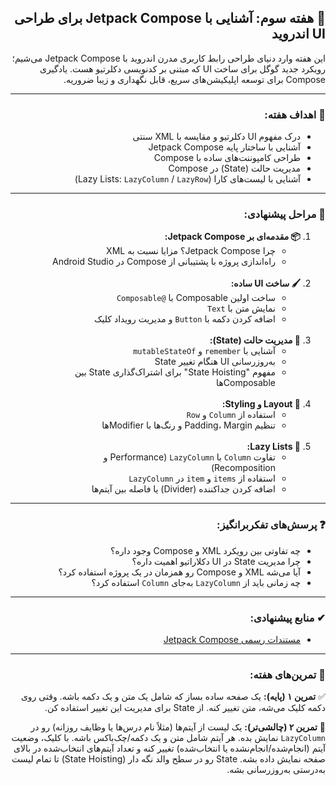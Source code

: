 <div dir="rtl" style="text-align: right;"> 
  <h2>🎨 هفته سوم: آشنایی با Jetpack Compose برای طراحی UI اندروید</h2>
  <p>
    این هفته وارد دنیای طراحی رابط کاربری مدرن اندروید با Jetpack Compose می‌شیم؛ رویکرد جدید گوگل برای ساخت UI که مبتنی بر کدنویسی دکلرتیو هست.
    یادگیری Compose برای توسعه اپلیکیشن‌های سریع، قابل نگهداری و زیبا ضروریه.
  </p>

  <hr>

  <h3>🎯 اهداف هفته:</h3>
  <ul>
    <li>درک مفهوم UI دکلرتیو و مقایسه با XML سنتی</li>
    <li>آشنایی با ساختار پایه Jetpack Compose</li>
    <li>طراحی کامپوننت‌های ساده با Compose</li>
    <li>مدیریت حالت (State) در Compose</li>
    <li>آشنایی با لیست‌های کارا (Lazy Lists: <code>LazyColumn</code> / <code>LazyRow</code>)</li>
  </ul>

  <hr>

  <h3>🧰 مراحل پیشنهادی:</h3>
  <ol>
    <li>
      <strong>📦 مقدمه‌ای بر Jetpack Compose:</strong>
      <ul>
        <li>چرا Jetpack Compose؟ مزایا نسبت به XML</li>
        <li>راه‌اندازی پروژه با پشتیبانی از Compose در Android Studio</li>
      </ul>
    </li>
    <br>
    <li>
      <strong>🖌 ساخت UI ساده:</strong>
      <ul>
        <li>ساخت اولین Composable با <code>@Composable</code></li>
        <li>نمایش متن با <code>Text</code></li>
        <li>اضافه کردن دکمه با <code>Button</code> و مدیریت رویداد کلیک</li>
      </ul>
    </li>
    <br>
    <li>
      <strong>🔄 مدیریت حالت (State):</strong>
      <ul>
        <li>آشنایی با <code>remember</code> و <code>mutableStateOf</code></li>
        <li>به‌روزرسانی UI هنگام تغییر State</li>
        <li>مفهوم "State Hoisting" برای اشتراک‌گذاری State بین Composableها</li>
      </ul>
    </li>
    <br>
    <li>
      <strong>🎨 Layout و Styling:</strong>
      <ul>
        <li>استفاده از <code>Column</code> و <code>Row</code></li>
        <li>تنظیم Padding، Margin و رنگ‌ها با Modifierها</li>
      </ul>
    </li>
    <br>
    <li>
      <strong>📜 Lazy Lists:</strong>
      <ul>
        <li>تفاوت <code>Column</code> با <code>LazyColumn</code> (Performance و Recomposition)</li>
        <li>استفاده از <code>items</code> و <code>item</code> در <code>LazyColumn</code></li>
        <li>اضافه کردن جداکننده (Divider) یا فاصله بین آیتم‌ها</li>
      </ul>
    </li>
  </ol>

  <hr>

  <h3>❓ پرسش‌های تفکر‌برانگیز:</h3>
  <ul>
    <li>چه تفاوتی بین رویکرد XML و Compose وجود داره؟</li>
    <li>چرا مدیریت State در UI دکلاراتیو اهمیت داره؟</li>
    <li>آیا می‌شه XML و Compose رو همزمان در یک پروژه استفاده کرد؟</li>
    <li>چه زمانی باید از <code>LazyColumn</code> به‌جای <code>Column</code> استفاده کرد؟</li>
  </ul>

  <hr>

  <h3>✔ منابع پیشنهادی:</h3>
  <ul>
    <li><a href="https://developer.android.com/jetpack/compose">مستندات رسمی Jetpack Compose</a></li>
  </ul>

  <hr>

  <h3>🧪 تمرین‌های هفته:</h3>
  <p>
    ✅ <strong>تمرین ۱ (پایه):</strong> یک صفحه ساده بساز که شامل یک متن و یک دکمه باشه. وقتی روی دکمه کلیک می‌شه، متن تغییر کنه. از State برای مدیریت این تغییر استفاده کن.
  </p>
  <p>
    🚀 <strong>تمرین ۲ (چالشی‌تر):</strong> یک لیست از آیتم‌ها (مثلاً نام درس‌ها یا وظایف روزانه) رو در <code>LazyColumn</code> نمایش بده. هر آیتم شامل متن و یک دکمه/چک‌باکس باشه. با کلیک، وضعیت آیتم (انجام‌شده/انجام‌نشده یا انتخاب‌شده) تغییر کنه و تعداد آیتم‌های انتخاب‌شده در بالای صفحه نمایش داده بشه. State رو در سطح والد نگه دار (State Hoisting) تا تمام لیست به‌درستی به‌روزرسانی بشه.
  </p>
</div>
